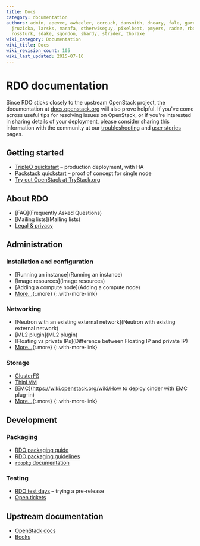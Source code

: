 ```yaml
---
title: Docs
category: documentation
authors: admin, apevec, awheeler, ccrouch, dansmith, dneary, fale, garrett, jlibosva,
  jruzicka, larsks, marafa, otherwiseguy, pixelbeat, pmyers, radez, rbowen, rkukura,
  rossturk, sdake, sgordon, shardy, strider, thoraxe
wiki_category: Documentation
wiki_title: Docs
wiki_revision_count: 105
wiki_last_updated: 2015-07-16
---
```


# RDO documentation

Since RDO sticks closely to the upstream OpenStack project, the documentation at [docs.openstack.org](http://docs.openstack.org) will also prove helpful. If you've come across useful tips for resolving issues on OpenStack, or if you're interested in sharing details of your deployment, please consider sharing this information with the community at our [troubleshooting](troubleshooting) and [user stories](/user-stories/) pages.

<div class="splits">
<div class="split-third with-more">

## Getting started

* [TripleO quickstart](/tripleo) &ndash; production deployment, with HA
* [Packstack quickstart](/install/quickstart) &ndash; proof of concept for single node
* [Try out OpenStack at TryStack.org](http://trystack.org/)

</div>
<div class="split-third">

## About RDO

* [FAQ](Frequently Asked Questions)
* [Mailing lists](Mailing lists)
* [Legal & privacy](Legal)

</div>
</div>

## Administration

<div class="splits">
<div class="split-third with-more">

### Installation and configuration

* [Running an instance](Running an instance)
* [Image resources](Image resources)
* [Adding a compute node](Adding a compute node)
* [More&hellip;](Install){:.more}
{:.with-more-link}

</div>
<div class="split-third with-more">

### Networking

* [Neutron with an existing external network](Neutron with existing external network)
* [ML2 plugin](ML2 plugin)
* [Floating vs private IPs](Difference between Floating IP and private IP)
* [More&hellip;](Docs/Networking){:.more}
{:.with-more-link}

</div>
<div class="split-third">

### Storage

* [GlusterFS](/storage/Cinder/using-glusterfs-for-cinder-with-rdo)
* [ThinLVM](/storage/Cinder/using-thinlvm-for-cinder-with-rdo)
* [EMC](https://wiki.openstack.org/wiki/How to deploy cinder with EMC plug-in)
* [More&hellip;](Docs/Storage){:.more}
{:.with-more-link}

</div>
</div>

## Development

<div class="splits">
<div class="split-third with-more">

### Packaging

* [RDO packaging guide](/documentation/rdo-packaging)
* [RDO packaging guidelines](/documentation/rdo-packaging-guidelines)
* [`rdopkg` documentation](https://github.com/openstack-packages/rdopkg)

</div>
<div class="split-third">

### Testing

* [RDO test days](/testday) &ndash; trying a pre-release
* [Open
  tickets](https://bugzilla.redhat.com/buglist.cgi?product=RDO&query_format=advanced&bug_status=NEW&bug_status=ASSIGNED)

</div>
</div>

## Upstream documentation

* [OpenStack docs](http://docs.openstack.org/)
* [Books](/documentation/books)

